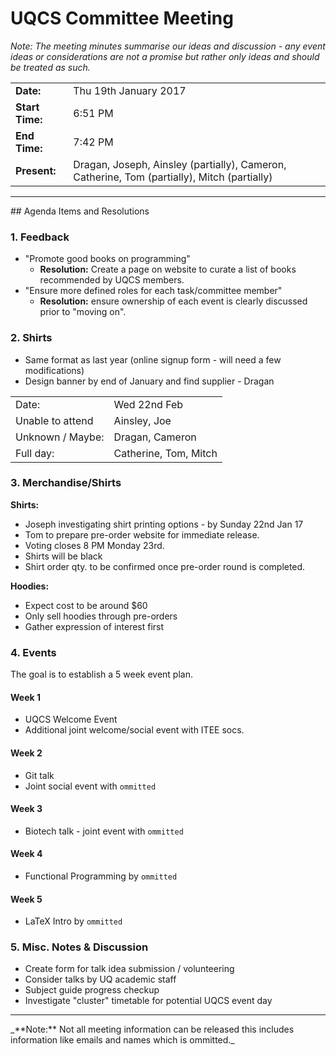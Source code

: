 # UQCS Committee Meeting

_Note: The meeting minutes summarise our ideas and discussion - any event ideas or considerations are not a promise but rather only ideas and should be treated as such._

<table>
    <tr>
        <td><b>Date:</b></td>
        <td>Thu 19th January 2017</td>
    </tr>
    <tr>
        <td><b>Start Time:</b></td>
        <td>6:51 PM</td>
    </tr>
    <tr>
        <td><b>End Time:</b></td>
        <td>7:42 PM</td>
    </tr>
    <tr>
        <td><b>Present:</b></td>
        <td>Dragan, Joseph, Ainsley (partially), Cameron, Catherine, Tom (partially), Mitch (partially)</td>
    </tr>
</table>

<hr>
## Agenda Items and Resolutions

### 1. Feedback
- "Promote good books on programming"
    - **Resolution:** Create a page on website to curate a list of books recommended by UQCS members.
- "Ensure more defined roles for each task/committee member"
    - **Resolution:** ensure ownership of each event is clearly discussed prior to "moving on".

### 2. Shirts

- Same format as last year (online signup form - will need a few modifications)
- Design banner by end of January and find supplier - Dragan

<table>
    <tr>
        <td>Date:</td>
        <td>Wed 22nd Feb</td>
    </tr>
    <tr>
        <td>Unable to attend</td>
        <td>Ainsley, Joe</td>
    </tr>
    <tr>
        <td>Unknown / Maybe:</td>
        <td>Dragan, Cameron</td>
    </tr>
    <tr>
        <td>Full day:</td>
        <td>Catherine, Tom, Mitch</td>
    </tr>
</table>

### 3. Merchandise/Shirts
**Shirts:**

- Joseph investigating shirt printing options - by Sunday 22nd Jan 17
- Tom to prepare pre-order website for immediate release.
- Voting closes 8 PM Monday 23rd.
- Shirts will be black
- Shirt order qty. to be confirmed once pre-order round is completed.

**Hoodies:**

- Expect cost to be around $60
- Only sell hoodies through pre-orders
- Gather expression of interest first

### 4. Events
The goal is to establish a 5 week event plan.
#### Week 1
- UQCS Welcome Event
- Additional joint welcome/social event with ITEE socs.

#### Week 2
- Git talk
- Joint social event with `ommitted`

#### Week 3
- Biotech talk - joint event with `ommitted`

#### Week 4
- Functional Programming by `ommitted`

#### Week 5
- LaTeX Intro by `ommitted`


### 5. Misc. Notes & Discussion
- Create form for talk idea submission / volunteering
- Consider talks by UQ academic staff
- Subject guide progress checkup
- Investigate "cluster" timetable for potential UQCS event day


<hr>
_**Note:** Not all meeting information can be released this includes information like emails and names
which is ommitted._
